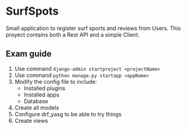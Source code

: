 # SurfSpots
Small application to register surf sports and reviews from Users. This proyect contains both a Rest API and a simple Client.

## Exam guide
1. Use command `django-admin startproject <projectName>`
2. Use command `python manage.py startapp <appName>`
3. Modify the config file to include:
    * Installed plugins
    * Installed apps
    * Database
4. Create all models
5. Configure drf_yasg to be able to try things
6. Create views